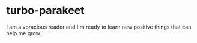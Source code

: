 # turbo-parakeet
I am a voracious reader and I'm ready to learn new positive things that can help me grow.
